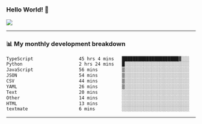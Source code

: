 ### Hello World! 👋

<a>
  <img align="center" src="https://github-readme-stats.vercel.app/api?username=megatunger&count_private=true&include_all_commits=true&bg_color=30,56CCF2,2F80ED&title_color=fff&text_color=fff" />
</a>

------
### 📊 My monthly development breakdown

<!--START_SECTION:waka-->

```txt
TypeScript                 45 hrs 4 mins   █████████████████████▓░░░   87.15 %
Python                     2 hrs 24 mins   █░░░░░░░░░░░░░░░░░░░░░░░░   04.65 %
JavaScript                 56 mins         ▒░░░░░░░░░░░░░░░░░░░░░░░░   01.83 %
JSON                       54 mins         ▒░░░░░░░░░░░░░░░░░░░░░░░░   01.76 %
CSV                        44 mins         ▒░░░░░░░░░░░░░░░░░░░░░░░░   01.44 %
YAML                       26 mins         ▒░░░░░░░░░░░░░░░░░░░░░░░░   00.84 %
Text                       20 mins         ░░░░░░░░░░░░░░░░░░░░░░░░░   00.66 %
Other                      14 mins         ░░░░░░░░░░░░░░░░░░░░░░░░░   00.47 %
HTML                       13 mins         ░░░░░░░░░░░░░░░░░░░░░░░░░   00.45 %
textmate                   6 mins          ░░░░░░░░░░░░░░░░░░░░░░░░░   00.22 %
```

<!--END_SECTION:waka-->

------
